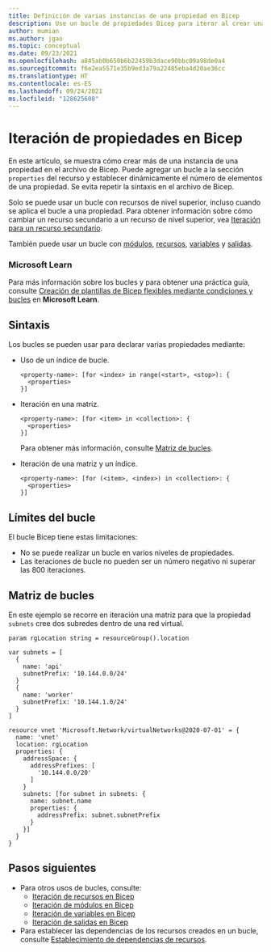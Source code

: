 ```yaml
---
title: Definición de varias instancias de una propiedad en Bicep
description: Use un bucle de propiedades Bicep para iterar al crear una propiedad de recurso.
author: mumian
ms.author: jgao
ms.topic: conceptual
ms.date: 09/23/2021
ms.openlocfilehash: a845ab0b650b6b22459b3dace90bbc09a98de0a4
ms.sourcegitcommit: f6e2ea5571e35b9ed3a79a22485eba4d20ae36cc
ms.translationtype: HT
ms.contentlocale: es-ES
ms.lasthandoff: 09/24/2021
ms.locfileid: "128625608"
---
```

# <a name="property-iteration-in-bicep"></a>Iteración de propiedades en Bicep

En este artículo, se muestra cómo crear más de una instancia de una propiedad en el archivo de Bicep. Puede agregar un bucle a la sección `properties` del recurso y establecer dinámicamente el número de elementos de una propiedad. Se evita repetir la sintaxis en el archivo de Bicep.

Solo se puede usar un bucle con recursos de nivel superior, incluso cuando se aplica el bucle a una propiedad. Para obtener información sobre cómo cambiar un recurso secundario a un recurso de nivel superior, vea [Iteración para un recurso secundario](loop-resources.md#iteration-for-a-child-resource).

También puede usar un bucle con [módulos](loop-modules.md), [recursos](loop-resources.md), [variables](loop-variables.md) y [salidas](loop-outputs.md).

### <a name="microsoft-learn"></a>Microsoft Learn

Para más información sobre los bucles y para obtener una práctica guía, consulte [Creación de plantillas de Bicep flexibles mediante condiciones y bucles](/learn/modules/build-flexible-bicep-templates-conditions-loops/) en **Microsoft Learn**.

## <a name="syntax"></a>Sintaxis

Los bucles se pueden usar para declarar varias propiedades mediante:

- Uso de un índice de bucle.

  ```bicep
  <property-name>: [for <index> in range(<start>, <stop>): {
    <properties>
  }]
  ```

- Iteración en una matriz.

  ```bicep
  <property-name>: [for <item> in <collection>: {
    <properties>
  }]
  ```

  Para obtener más información, consulte [Matriz de bucles](#loop-array).

- Iteración de una matriz y un índice.

  ```bicep
  <property-name>: [for (<item>, <index>) in <collection>: {
    <properties>
  }]
  ```

## <a name="loop-limits"></a>Límites del bucle

El bucle Bicep tiene estas limitaciones:

- No se puede realizar un bucle en varios niveles de propiedades.
- Las iteraciones de bucle no pueden ser un número negativo ni superar las 800 iteraciones.

## <a name="loop-array"></a>Matriz de bucles

En este ejemplo se recorre en iteración una matriz para que la propiedad `subnets` cree dos subredes dentro de una red virtual.

```bicep
param rgLocation string = resourceGroup().location

var subnets = [
  {
    name: 'api'
    subnetPrefix: '10.144.0.0/24'
  }
  {
    name: 'worker'
    subnetPrefix: '10.144.1.0/24'
  }
]

resource vnet 'Microsoft.Network/virtualNetworks@2020-07-01' = {
  name: 'vnet'
  location: rgLocation
  properties: {
    addressSpace: {
      addressPrefixes: [
        '10.144.0.0/20'
      ]
    }
    subnets: [for subnet in subnets: {
      name: subnet.name
      properties: {
        addressPrefix: subnet.subnetPrefix
      }
    }]
  }
}
```

## <a name="next-steps"></a>Pasos siguientes

- Para otros usos de bucles, consulte:
  - [Iteración de recursos en Bicep](loop-resources.md)
  - [Iteración de módulos en Bicep](loop-modules.md)
  - [Iteración de variables en Bicep](loop-variables.md)
  - [Iteración de salidas en Bicep](loop-outputs.md)
- Para establecer las dependencias de los recursos creados en un bucle, consulte [Establecimiento de dependencias de recursos](./resource-declaration.md#set-resource-dependencies).
